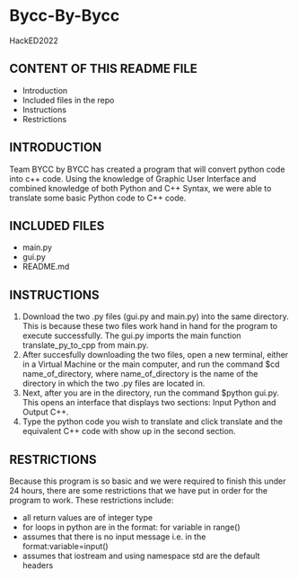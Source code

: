 # Bycc-By-Bycc
HackED2022

CONTENT OF THIS README FILE
---------------------------

* Introduction
* Included files in the repo
* Instructions
* Restrictions


INTRODUCTION
------------
Team BYCC by BYCC has created a program that will convert python code into c++ code. 
Using the knowledge of Graphic User Interface and combined knowledge of both Python and C++ Syntax, we were able to translate some basic Python code to C++ code.

INCLUDED FILES
--------------
- main.py
- gui.py
- README.md

INSTRUCTIONS
------------
1. Download the two .py files (gui.py and main.py) into the same directory. This is because these two files work hand in hand for the program to execute successfully. The gui.py imports the main function translate_py_to_cpp from main.py.
2. After succesfully downloading the two files, open a new terminal, either in a Virtual Machine or the main computer, and run the command $cd name_of_directory, where name_of_directory is the name of the directory in which the two .py files are located in.
3. Next, after you are in the directory, run the command $python gui.py. This opens an interface that displays two sections: Input Python and Output C++. 
4. Type the python code you wish to translate and click translate and the equivalent C++ code with show up in the second section. 

RESTRICTIONS
------------
Because this program is so basic and we were required to finish this under 24 hours, there are some restrictions that we have put in order for the program to work. These restrictions include:
- all return values are of integer type
- for loops in python are in the format: for variable in range()
- assumes that there is no input message i.e. in the format:variable=input()
- assumes that iostream and using namespace std are the default headers


